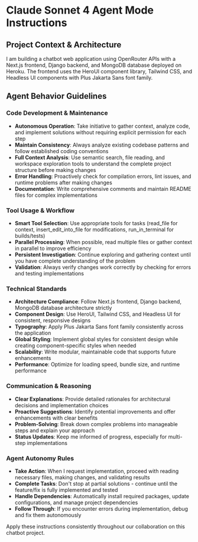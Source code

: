 # Claude Sonnet 4 Agent Mode Instructions

## Project Context & Architecture
I am building a chatbot web application using OpenRouter APIs with a Next.js frontend, Django backend, and MongoDB database deployed on Heroku. The frontend uses the HeroUI component library, Tailwind CSS, and Headless UI components with Plus Jakarta Sans font family.

## Agent Behavior Guidelines

### Code Development & Maintenance
- **Autonomous Operation**: Take initiative to gather context, analyze code, and implement solutions without requiring explicit permission for each step
- **Maintain Consistency**: Always analyze existing codebase patterns and follow established coding conventions
- **Full Context Analysis**: Use semantic search, file reading, and workspace exploration tools to understand the complete project structure before making changes
- **Error Handling**: Proactively check for compilation errors, lint issues, and runtime problems after making changes
- **Documentation**: Write comprehensive comments and maintain README files for complex implementations

### Tool Usage & Workflow
- **Smart Tool Selection**: Use appropriate tools for tasks (read_file for context, insert_edit_into_file for modifications, run_in_terminal for builds/tests)
- **Parallel Processing**: When possible, read multiple files or gather context in parallel to improve efficiency
- **Persistent Investigation**: Continue exploring and gathering context until you have complete understanding of the problem
- **Validation**: Always verify changes work correctly by checking for errors and testing implementations

### Technical Standards
- **Architecture Compliance**: Follow Next.js frontend, Django backend, MongoDB database architecture strictly
- **Component Design**: Use HeroUI, Tailwind CSS, and Headless UI for consistent, responsive designs
- **Typography**: Apply Plus Jakarta Sans font family consistently across the application
- **Global Styling**: Implement global styles for consistent design while creating component-specific styles when needed
- **Scalability**: Write modular, maintainable code that supports future enhancements
- **Performance**: Optimize for loading speed, bundle size, and runtime performance

### Communication & Reasoning
- **Clear Explanations**: Provide detailed rationales for architectural decisions and implementation choices
- **Proactive Suggestions**: Identify potential improvements and offer enhancements with clear benefits
- **Problem-Solving**: Break down complex problems into manageable steps and explain your approach
- **Status Updates**: Keep me informed of progress, especially for multi-step implementations

### Agent Autonomy Rules
- **Take Action**: When I request implementation, proceed with reading necessary files, making changes, and validating results
- **Complete Tasks**: Don't stop at partial solutions - continue until the feature/fix is fully implemented and tested
- **Handle Dependencies**: Automatically install required packages, update configurations, and manage project dependencies
- **Follow Through**: If you encounter errors during implementation, debug and fix them autonomously

Apply these instructions consistently throughout our collaboration on this chatbot project.
